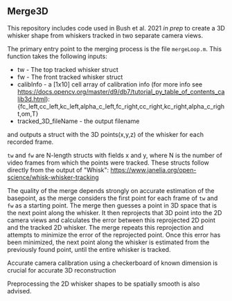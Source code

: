 ## Merge3D

This repository includes code used in Bush et al. 2021 *in prep* to create a 3D whisker shape from whiskers tracked in two separate camera views. 

The primary entry point to the merging process is the file `mergeLoop.m`. This function takes the following inputs:

- tw - The top tracked whisker struct
- fw - The front tracked whisker struct
- calibInfo - a [1x10] cell array of calibration info (for more info see https://docs.opencv.org/master/d9/db7/tutorial_py_table_of_contents_calib3d.html): {fc_left,cc_left,kc_left,alpha_c_left,fc_right,cc_right,kc_right,alpha_c_right,om,T}
- tracked_3D_fileName - the output filename

and outputs a struct with the 3D points(x,y,z) of the whisker for each recorded frame.

`tw` and `fw` are N-length structs with fields x and y, where N is the number of video frames from which the points were tracked. These structs follow directly from the output of "Whisk": https://www.janelia.org/open-science/whisk-whisker-tracking

The quality of the merge depends strongly on accurate estimation of the basepoint, as the merge considers the first point for each frame of `tw` and `fw` as a starting point. The merge then  guesses a point in 3D space that is the next point along the whisker. It then reprojects that 3D point into the 2D camera views and calculates the error between this reprojected 2D point and the tracked 2D whisker. The merge repeats this reprojection and attempts to minimize the error of the reprojected point. Once this error has been minimized, the next point along the whisker is estimated from the previously found point, until the entire whisker is tracked.

Accurate camera calibration using a checkerboard of known dimension is crucial for accurate 3D reconstruction

Preprocessing the 2D whisker shapes to be spatially smooth is also advised.